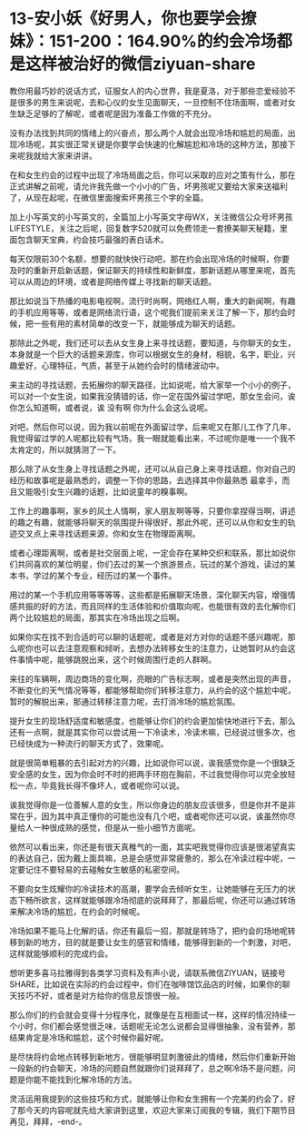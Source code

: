 # 13-安小妖《好男人，你也要学会撩妹》：151-200：164.90%的约会冷场都是这样被治好的微信ziyuan-share

教你用最巧妙的说话方式，征服女人的内心世界，我是夏洛，对于那些恋爱经验不是很多的男生来说呢，去和心仪的女生见面聊天，一旦控制不住场面啊，或者对女生缺乏足够的了解呢，或者呢是因为准备工作做的不充分。

没有办法找到共同的情绪上的兴奋点，那么两个人就会出现冷场和尴尬的局面，出现冷场呢，其实很正常关键是你要学会快速的化解尴尬和冷场的这种方法，那接下来呢我就给大家来讲讲。

在和女生约会的过程中出现了冷场局面之后，你可以采取的应对之策有什么，那在正式讲解之前呢，请允许我先做一个小小的广告，坏男孩呢又要给大家来送福利了，从现在起呢，在微信里面搜索坏男孩三个字的全篇。

加上小写英文的小写英文的，全篇加上小写英文字母WX，关注微信公众号坏男孩LIFESTYLE，关注之后呢，回复数字520就可以免费领走一套撩美聊天秘籍，里面包含聊天宝典，约会技巧最强的表白话术。

每天仅限前30个名额，想要的就快快行动吧，那在约会出现冷场的时候啊，你要及时的重新开启新话题，保证聊天的持续性和新鲜度，那新话题从哪里来呢，首先可以从周边的环境，或者是网络传媒上寻找新的聊天话题。

那比如说当下热播的电影电视啊，流行时尚啊，网络红人啊，重大的新闻啊，有趣的手机应用等等，或者是网络流行语，这个呢我们提前来关注了解一下，那约会时候，把一些有用的素材简单的改变一下，就能够成为聊天的话题。

那除此之外呢，我们还可以去从女生身上来寻找话题，要知道，与你聊天的女生，本身就是一个巨大的话题来源库，你可以根据女生的身材，相貌，名字，职业，兴趣爱好，心理特征，气质，甚至于从她约会时的情绪波动中。

来主动的寻找话题，去拓展你的聊天路径，比如说呢，给大家举一个小小的例子，可以对一个女生说，如果我没猜错的话，你一定在国外留过学吧，那女生会问，诶 你怎么知道啊，或者说，诶 没有啊 你为什么会这么说呢。

对吧，然后你可以说，因为我以前呢在外面留过学，后来呢又在那儿工作了几年，我觉得留过学的人呢都比较有气场，我一眼就能看出来，不过呢你是唯一一个我不太肯定的，所以就猜测了一下。

那么除了从女生身上寻找话题之外呢，还可以从自己身上来寻找话题，你对自己的经历和故事呢是最熟悉的，调整一下你的思路，去选择其中你最熟悉 最拿手，而且又能吸引女生兴趣的话题，比如说童年的糗事啊。

工作上的趣事啊，家乡的风土人情啊，家人朋友啊等等，只要你拿捏得当啊，讲述的趣之有趣，就能够将聊天的氛围提升得很好，那此外呢，还可以从你和女生的轨迹交叉点上来寻找话题来源，你和女生在物理距离啊。

或者心理距离啊，或者是社交层面上呢，一定会存在某种交织和联系，那比如说你们共同喜欢的某位明星，你们去过的某一个旅游景点，玩过的某个游戏，读过的某本书，学过的某个专业，经历过的某一个事件。

用过的某一个手机应用等等等等，这些都是拓展聊天场景，深化聊天内容，增强情感共振的好的方法，而且同样的生活体验和价值取向呢，也能很有效的去化解你们两个比较尴尬的局面，那其实在冷场出现之后啊。

如果你实在找不到合适的可以聊的话题呢，或者是对方对你的话题不感兴趣呢，那么呢你也可以去注意观察和倾听，去想办法转移女生的注意力，让她暂时从约会这件事情中呢，能够跳脱出来，这个时候周围行走的人群啊。

来往的车辆啊，周边商场的变化啊，亮眼的广告标志啊，或者是突然出现的声音，不断变化的天气情况等等，都能够帮助你们转移注意力，从约会的这个尴尬中呢，暂时的解脱出来，那通过转移注意力呢，去打消冷场的尴尬氛围。

提升女生的现场舒适度和敏感度，也能够让你们的约会更加愉快地进行下去，那么还有一点啊，就是其实你可以尝试用一下冷读术，冷读术嘛，已经说过很多次，也已经快成为一种流行的聊天方式了，效果呢。

就是很简单粗暴的去引起对方的兴趣，比如说你可以说，诶我感觉你是一个很缺乏安全感的女生，因为你会时不时的把两手环抱在胸前，不过我觉得你可以完全放轻松一点，毕竟我长得不像坏人，或者呢你可以说。

诶我觉得你是一位善解人意的女生，所以你身边的朋友应该很多，但是你并不是非常在乎，因为其中真正懂你的可能也没有几个吧，或者呢你还可以说，诶虽然你尽量给人一种很成熟的感觉，但是从一些小细节方面呢。

依然可以看出来，你还是有很天真稚气的一面，其实吧我觉得你应该是很渴望真实的表达自己，因为戴上面具嘛，总是会感觉非常疲惫的，那么在冷读过程中呢，一定要记住不要轻易的去碰触女生敏感的私密空间。

不要向女生炫耀你的冷读技术的高潮，要学会去倾听女生，让她能够在无压力的状态下畅所欲言，这样就能够跟冷场彻底的说拜拜了，那最后呢，你还可以通过转场来解决冷场的尴尬，在约会的时候呢。

冷场如果不能马上化解的话，你还有最后一招，那就是转场了，把约会的场地呢转移到新的地方，目的就是要让女生的感官和情绪，能够得到新的一个刺激，对吧，这样就能够顺利的完成约会。

想听更多喜马拉雅得到各类学习资料及有声小说，请联系微信ZIYUAN，链接号SHARE，比如说在实际的约会过程中，你们在咖啡馆饮品店的时候，如果你的聊天技巧不好，或者是对方给你的信息反馈很一般。

那么你们的约会就会变得十分程序化，就像是在互相面试一样，这样的情况持续一个小时，你们都会感觉很乏味，话题呢无论怎么说都会显得很抽象，没有营养，那结果肯定是冷场和尴尬，这个时候你最好呢。

是尽快将约会地点转移到新地方，很能够明显刺激彼此的情绪，然后你们重新开始一段新的约会聊天，冷场的问题自然就跟你们说拜拜了，总之啊冷场不是问题，问题是你能不能找到化解冷场的方法。

灵活运用我提到的这些技巧和方式，就能够让你和女生拥有一个完美的约会了，好了那今天的内容呢就先给大家讲到这里，欢迎大家来订阅我的专辑，我们下期节目再见，拜拜，-end-。

